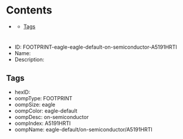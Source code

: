 



Contents
========

* [](#)
	* [Tags](#tags)

# 

- ID: FOOTPRINT-eagle-eagle-default-on-semiconductor-A5191HRTI
- Name: 
- Description: 

## Tags

- hexID: 
- oompType: FOOTPRINT
- oompSize: eagle
- oompColor: eagle-default
- oompDesc: on-semiconductor
- oompIndex: A5191HRTI
- oompName: eagle-default/on-semiconductor/A5191HRTI
